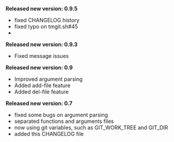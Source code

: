 **Released new version: 0.9.5**
- fixed CHANGELOG history
- fixed typo on tmgit.sh#45
- 

**Released new version: 0.9.3**
- Fixed message issues

**Released new version: 0.9**
- Improved argument parsing
- Added add-file feature
- Added del-file feature

**Released new version: 0.7**
- fixed some bugs on argument parsing
- separated functions and arguments files
- now using git variables, such as GIT_WORK_TREE and GIT_DIR
- added this CHANGELOG file
